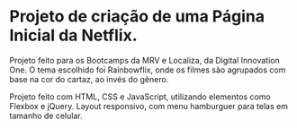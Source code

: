 # Projeto de criação de uma Página Inicial da Netflix.

Projeto feito para os Bootcamps da MRV e Localiza, da Digital Innovation One.
O tema escolhido foi Rainbowflix, onde os filmes são agrupados com base na cor do cartaz, ao invés do gênero.

Projeto feito com HTML, CSS e JavaScript, utilizando elementos como Flexbox e jQuery.
Layout responsivo, com menu hamburguer para telas em tamanho de celular.
